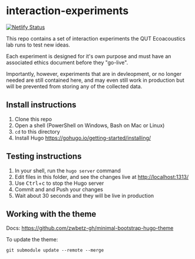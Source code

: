 # interaction-experiments

[![Netlify Status](https://api.netlify.com/api/v1/badges/accae919-9963-4757-9d8c-fd0c8da7d139/deploy-status)](https://app.netlify.com/sites/qut-ecoacoustics-interaction-experiments/deploys)

This repo contains a set of interaction experiments the QUT Ecoacoustics lab
runs to test new ideas.

Each experiment is designed for it's own purpose and must have an associated
ethics document before they "go-live".

Importantly, however, experiments that are in devleopment, or no longer
needed are still contained here, and may even still work in production
but will be prevented from storing any of the collected data.

## Install instructions

 1. Clone this repo
 2. Open a shell (PowerShell on Windows, Bash on Mac or Linux)
 3. `cd` to this directory
 4. Install Hugo https://gohugo.io/getting-started/installing/

## Testing instructions

1. In your shell, run the `hugo server` command
2. Edit files in this folder, and see the changes live at <http://localhost:1313/>
3. Use <kbd>Ctrl</kbd>+<kbd>c</kbd> to stop the Hugo server
4. Commit and and Push your changes
5. Wait about 30 seconds and they will be live in production

## Working with the theme

Docs: https://github.com/zwbetz-gh/minimal-bootstrap-hugo-theme

To update the theme:
```
git submodule update --remote --merge
```